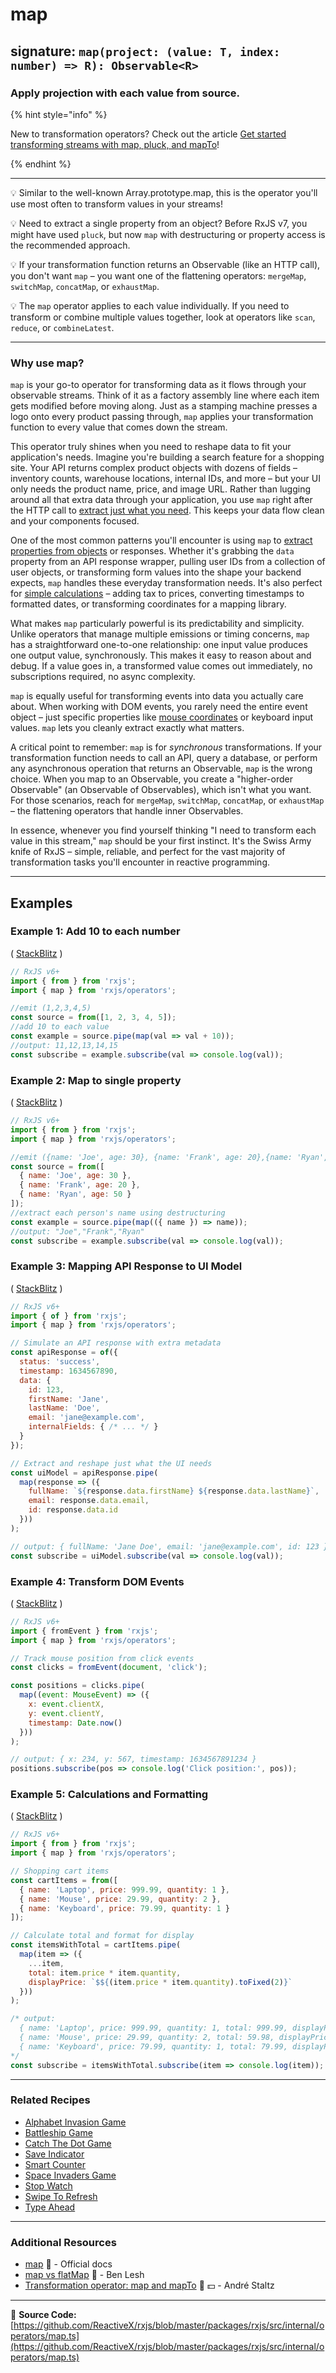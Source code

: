 # map

## signature: `map(project: (value: T, index: number) => R): Observable<R>`

### Apply projection with each value from source.

{% hint style="info" %}

New to transformation operators? Check out the article
[Get started transforming streams with map, pluck, and mapTo](../../concepts/get-started-transforming.md)!

{% endhint %}

---

💡 Similar to the well-known Array.prototype.map, this is the operator you'll use most often to transform values in your streams!

💡 Need to extract a single property from an object? Before RxJS v7, you might have used `pluck`, but now `map` with destructuring or property access is the recommended approach.

💡 If your transformation function returns an Observable (like an HTTP call), you don't want `map` – you want one of the flattening operators: `mergeMap`, `switchMap`, `concatMap`, or `exhaustMap`.

💡 The `map` operator applies to each value individually. If you need to transform or combine multiple values together, look at operators like `scan`, `reduce`, or `combineLatest`.

---

### Why use map?

`map` is your go-to operator for transforming data as it flows through your observable streams. Think of it as a factory assembly line where each item gets modified before moving along. Just as a stamping machine presses a logo onto every product passing through, `map` applies your transformation function to every value that comes down the stream.

This operator truly shines when you need to reshape data to fit your application's needs. Imagine you're building a search feature for a shopping site. Your API returns complex product objects with dozens of fields – inventory counts, warehouse locations, internal IDs, and more – but your UI only needs the product name, price, and image URL. Rather than lugging around all that extra data through your application, you use `map` right after the HTTP call to [extract just what you need](#example-3-mapping-api-response-to-ui-model). This keeps your data flow clean and your components focused.

One of the most common patterns you'll encounter is using `map` to [extract properties from objects](#example-2-map-to-single-property) or responses. Whether it's grabbing the `data` property from an API response wrapper, pulling user IDs from a collection of user objects, or transforming form values into the shape your backend expects, `map` handles these everyday transformation needs. It's also perfect for [simple calculations](#example-5-calculations-and-formatting) – adding tax to prices, converting timestamps to formatted dates, or transforming coordinates for a mapping library.

What makes `map` particularly powerful is its predictability and simplicity. Unlike operators that manage multiple emissions or timing concerns, `map` has a straightforward one-to-one relationship: one input value produces one output value, synchronously. This makes it easy to reason about and debug. If a value goes in, a transformed value comes out immediately, no subscriptions required, no async complexity.

`map` is equally useful for transforming events into data you actually care about. When working with DOM events, you rarely need the entire event object – just specific properties like [mouse coordinates](#example-4-transform-dom-events) or keyboard input values. `map` lets you cleanly extract exactly what matters.

A critical point to remember: `map` is for *synchronous* transformations. If your transformation function needs to call an API, query a database, or perform any asynchronous operation that returns an Observable, `map` is the wrong choice. When you map to an Observable, you create a "higher-order Observable" (an Observable of Observables), which isn't what you want. For those scenarios, reach for `mergeMap`, `switchMap`, `concatMap`, or `exhaustMap` – the flattening operators that handle inner Observables.

In essence, whenever you find yourself thinking "I need to transform each value in this stream," `map` should be your first instinct. It's the Swiss Army knife of RxJS – simple, reliable, and perfect for the vast majority of transformation tasks you'll encounter in reactive programming.

---

## Examples

### Example 1: Add 10 to each number

( [StackBlitz](https://stackblitz.com/edit/typescript-a7bnxb?file=index.ts&devtoolsheight=100) )

```javascript
// RxJS v6+
import { from } from 'rxjs';
import { map } from 'rxjs/operators';

//emit (1,2,3,4,5)
const source = from([1, 2, 3, 4, 5]);
//add 10 to each value
const example = source.pipe(map(val => val + 10));
//output: 11,12,13,14,15
const subscribe = example.subscribe(val => console.log(val));
```

### Example 2: Map to single property

( [StackBlitz](https://stackblitz.com/edit/typescript-qgpnju?file=index.ts&devtoolsheight=100) )

```javascript
// RxJS v6+
import { from } from 'rxjs';
import { map } from 'rxjs/operators';

//emit ({name: 'Joe', age: 30}, {name: 'Frank', age: 20},{name: 'Ryan', age: 50})
const source = from([
  { name: 'Joe', age: 30 },
  { name: 'Frank', age: 20 },
  { name: 'Ryan', age: 50 }
]);
//extract each person's name using destructuring
const example = source.pipe(map(({ name }) => name));
//output: "Joe","Frank","Ryan"
const subscribe = example.subscribe(val => console.log(val));
```

### Example 3: Mapping API Response to UI Model

( [StackBlitz](https://stackblitz.com/edit/typescript-kus9nthn?file=index.ts) )

```javascript
// RxJS v6+
import { of } from 'rxjs';
import { map } from 'rxjs/operators';

// Simulate an API response with extra metadata
const apiResponse = of({
  status: 'success',
  timestamp: 1634567890,
  data: {
    id: 123,
    firstName: 'Jane',
    lastName: 'Doe',
    email: 'jane@example.com',
    internalFields: { /* ... */ }
  }
});

// Extract and reshape just what the UI needs
const uiModel = apiResponse.pipe(
  map(response => ({
    fullName: `${response.data.firstName} ${response.data.lastName}`,
    email: response.data.email,
    id: response.data.id
  }))
);

// output: { fullName: 'Jane Doe', email: 'jane@example.com', id: 123 }
const subscribe = uiModel.subscribe(val => console.log(val));
```

### Example 4: Transform DOM Events

( [StackBlitz](https://stackblitz.com/edit/typescript-a8rwwcaj?file=index.ts) )

```javascript
// RxJS v6+
import { fromEvent } from 'rxjs';
import { map } from 'rxjs/operators';

// Track mouse position from click events
const clicks = fromEvent(document, 'click');

const positions = clicks.pipe(
  map((event: MouseEvent) => ({
    x: event.clientX,
    y: event.clientY,
    timestamp: Date.now()
  }))
);

// output: { x: 234, y: 567, timestamp: 1634567891234 }
positions.subscribe(pos => console.log('Click position:', pos));
```

### Example 5: Calculations and Formatting

( [StackBlitz](https://stackblitz.com/edit/typescript-rfbasqua?file=index.ts) )

```javascript
// RxJS v6+
import { from } from 'rxjs';
import { map } from 'rxjs/operators';

// Shopping cart items
const cartItems = from([
  { name: 'Laptop', price: 999.99, quantity: 1 },
  { name: 'Mouse', price: 29.99, quantity: 2 },
  { name: 'Keyboard', price: 79.99, quantity: 1 }
]);

// Calculate total and format for display
const itemsWithTotal = cartItems.pipe(
  map(item => ({
    ...item,
    total: item.price * item.quantity,
    displayPrice: `$${(item.price * item.quantity).toFixed(2)}`
  }))
);

/* output: 
  { name: 'Laptop', price: 999.99, quantity: 1, total: 999.99, displayPrice: '$999.99' }
  { name: 'Mouse', price: 29.99, quantity: 2, total: 59.98, displayPrice: '$59.98' }
  { name: 'Keyboard', price: 79.99, quantity: 1, total: 79.99, displayPrice: '$79.99' }
*/
const subscribe = itemsWithTotal.subscribe(item => console.log(item));
```

---

### Related Recipes

* [Alphabet Invasion Game](https://www.learnrxjs.io/learn-rxjs/recipes/alphabet-invasion-game)
* [Battleship Game](https://www.learnrxjs.io/learn-rxjs/recipes/battleship-game)
* [Catch The Dot Game](https://www.learnrxjs.io/learn-rxjs/recipes/catch-the-dot-game)
* [Save Indicator](https://www.learnrxjs.io/learn-rxjs/recipes/save-indicator)
* [Smart Counter](https://www.learnrxjs.io/learn-rxjs/recipes/smartcounter)
* [Space Invaders Game](https://www.learnrxjs.io/learn-rxjs/recipes/space-invaders-game)
* [Stop Watch](https://www.learnrxjs.io/learn-rxjs/recipes/stop-watch)
* [Swipe To Refresh](https://www.learnrxjs.io/learn-rxjs/recipes/swipe-to-refresh)
* [Type Ahead](https://www.learnrxjs.io/learn-rxjs/recipes/type-ahead)

---

### Additional Resources

* [map](https://rxjs.dev/api/operators/map) 📰 - Official docs
* [map vs flatMap](https://egghead.io/lessons/rxjs-rxjs-map-vs-flatmap) 🎥 - Ben Lesh
* [Transformation operator: map and mapTo](https://egghead.io/lessons/rxjs-transformation-operator-map-and-mapto?course=rxjs-beyond-the-basics-operators-in-depth) 🎥 💵 - André Staltz

---

📁 **Source Code:** [https://github.com/ReactiveX/rxjs/blob/master/packages/rxjs/src/internal/operators/map.ts](https://github.com/ReactiveX/rxjs/blob/master/packages/rxjs/src/internal/operators/map.ts)